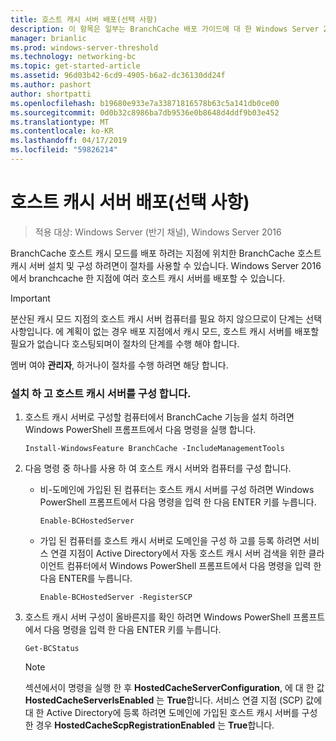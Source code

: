 ```yaml
---
title: 호스트 캐시 서버 배포(선택 사항)
description: 이 항목은 일부는 BranchCache 배포 가이드에 대 한 Windows Server 2016, 지사에 WAN 대역폭 사용량을 최적화 하기 위해 분산 및 호스트 캐시 모드로 BranchCache를 배포 하는 방법을 보여 주는
manager: brianlic
ms.prod: windows-server-threshold
ms.technology: networking-bc
ms.topic: get-started-article
ms.assetid: 96d03b42-6cd9-4905-b6a2-dc36130dd24f
ms.author: pashort
author: shortpatti
ms.openlocfilehash: b19680e933e7a33871816578b63c5a141db0ce00
ms.sourcegitcommit: 0d0b32c8986ba7db9536e0b8648d4ddf9b03e452
ms.translationtype: MT
ms.contentlocale: ko-KR
ms.lasthandoff: 04/17/2019
ms.locfileid: "59826214"
---
```

# <a name="deploy-hosted-cache-servers-optional"></a>호스트 캐시 서버 배포(선택 사항)

>적용 대상: Windows Server (반기 채널), Windows Server 2016

BranchCache 호스트 캐시 모드를 배포 하려는 지점에 위치한 BranchCache 호스트 캐시 서버 설치 및 구성 하려면이 절차를 사용할 수 있습니다. Windows Server 2016에서 branchcache 한 지점에 여러 호스트 캐시 서버를 배포할 수 있습니다.  
  
> [!IMPORTANT]  
> 분산된 캐시 모드 지점의 호스트 캐시 서버 컴퓨터를 필요 하지 않으므로이 단계는 선택 사항입니다. 에 계획이 없는 경우 배포 지점에서 캐시 모드, 호스트 캐시 서버를 배포할 필요가 없습니다 호스팅되며이 절차의 단계를 수행 해야 합니다.  
  
멤버 여야 **관리자**, 하거나이 절차를 수행 하려면 해당 합니다.  
  
### <a name="to-install-and-configure-a-hosted-cache-server"></a>설치 하 고 호스트 캐시 서버를 구성 합니다.  
  
1.  호스트 캐시 서버로 구성할 컴퓨터에서 BranchCache 기능을 설치 하려면 Windows PowerShell 프롬프트에서 다음 명령을 실행 합니다.  
  
    `Install-WindowsFeature BranchCache -IncludeManagementTools`  
  
2.  다음 명령 중 하나를 사용 하 여 호스트 캐시 서버와 컴퓨터를 구성 합니다.  
  
    -   비-도메인에 가입된 된 컴퓨터는 호스트 캐시 서버를 구성 하려면 Windows PowerShell 프롬프트에서 다음 명령을 입력 한 다음 ENTER 키를 누릅니다.  
  
        `Enable-BCHostedServer`  
  
    -   가입 된 컴퓨터를 호스트 캐시 서버로 도메인을 구성 하 고를 등록 하려면 서비스 연결 지점이 Active Directory에서 자동 호스트 캐시 서버 검색을 위한 클라이언트 컴퓨터에서 Windows PowerShell 프롬프트에서 다음 명령을 입력 한 다음 ENTER를 누릅니다.  
  
        `Enable-BCHostedServer -RegisterSCP`  
  
3.  호스트 캐시 서버 구성이 올바른지를 확인 하려면 Windows PowerShell 프롬프트에서 다음 명령을 입력 한 다음 ENTER 키를 누릅니다.  
  
    `Get-BCStatus`  
  
    > [!NOTE]  
    > 섹션에서이 명령을 실행 한 후 **HostedCacheServerConfiguration**, 에 대 한 값 **HostedCacheServerIsEnabled** 는 **True**합니다. 서비스 연결 지점 (SCP) 값에 대 한 Active Directory에 등록 하려면 도메인에 가입된 호스트 캐시 서버를 구성한 경우 **HostedCacheScpRegistrationEnabled** 는 **True**합니다.  
  

